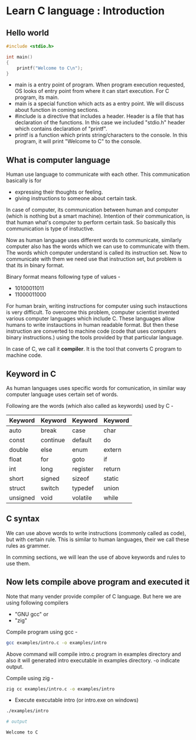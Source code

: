 # Learn C language : Introduction

## Hello world

``` examples/intro.c
#include <stdio.h>

int main()
{
    printf("Welcome to C\n");
}
```

- main is a entry point of program. When program execution requested, OS looks of entry point
    from where it can start execution. For C program, its main.
- main is a special function which acts as a entry point. We will discuss about function in coming sections.
- #include is a directive that includes a header. Header is a file that has declaration 
    of the functions. In this case we included "stdio.h" header which contains 
    declaration of "printf".
- printf is a function which prints string/characters to the console. In this program, 
    it will print "Welcome to C" to the console.


## What is computer language

Human use language to communicate with each other. This communication basically is for 
- expressing their thoughts or feeling. 
- giving instructions to someone about certain task.

In case of computer, its communication between human and computer (which is nothing but a smart machine).
Intention of their communication, is that human what's computer to perform certain task. So basically
this communication is type of instuctive.

Now as human language uses different words to communicate, similarly computer also has the words which
we can use to communicate with them. The words which computer understand is called its instruction set.
Now to communicate with them we need use that instruction set, but problem is that its in binary format.

Binary format means following type of values -
- 10100011011
- 11000011000

For human brain,  writing instructions for computer using such instauctions is 
very difficult. To overcome this problem, computer scientist invented various computer languages which 
include C. These languages allow humans to write instauctions in human readable format. But then these 
instruction are converted to machine code (code that uses computers binary instructions.) using the tools
provided by that particular language.

In case of C, we call it **compiler**. It is the tool that converts C program to machine code.

## Keyword in C

As human languages uses specific words for comunication, in similar way computer language uses 
certain set of words. 

Following are the words (which also called as keywords) used by C -

| Keyword|Keyword|Keyword|Keyword|
|---|---|---|---|
| auto|break|case|char|
| const|continue|default|do|
| double|else|enum|extern|
| float|for|goto|if|
| int|long|register|return|
| short|signed|sizeof	|static |
| struct|switch|typedef|union  |
| unsigned|void|volatile|while  |


## C syntax

We can use above words to write instructions (commonly called as code), but with certain rule.
This is similar to human languages, their we call these rules as grammer.

In comming sections, we will lean the use of above keywords and rules to use them.

## Now lets compile above program and executed it

Note that many vender provide compiler of C language. 
But here we are using following compilers 
- "GNU gcc" or 
- "zig"

Compile program using gcc -
``` sh
gcc examples/intro.c -o examples/intro
```
Above command will compile intro.c program in examples directory and also 
it will generated intro executable in examples directory. -o indicate output.

Compile using zig -
``` sh
zig cc examples/intro.c -o examples/intro
```

- Execute executable intro (or intro.exe on windows)

``` sh
./examples/intro

# output

Welcome to C

```







